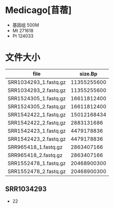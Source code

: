 # Medicago[苜蓿]
+ 基因组 500M
+ Mt	271618
+ Pt	124033

# 文件大小
| file | size.Bp |
| --- | --- |
| SRR1034293_1.fastq.gz | 11355255600 |
| SRR1034293_2.fastq.gz | 11355255600 |
| SRR1524305_1.fastq.gz | 16611812400 |
| SRR1524305_2.fastq.gz | 16611812400 |
| SRR1542422_1.fastq.gz | 15012168434 |
| SRR1542422_2.fastq.gz |  2883131686 |
| SRR1542423_1.fastq.gz |  4479178836 |
| SRR1542423_2.fastq.gz |  4479178836 |
| SRR965418_1.fastq.gz  |  2863407166 |
| SRR965418_2.fastq.gz  |  2863407166 |
| SRR1552478_1.fastq.gz | 20468900300 |
| SRR1552478_2.fastq.gz | 20468900300 |

## SRR1034293
+ 22
